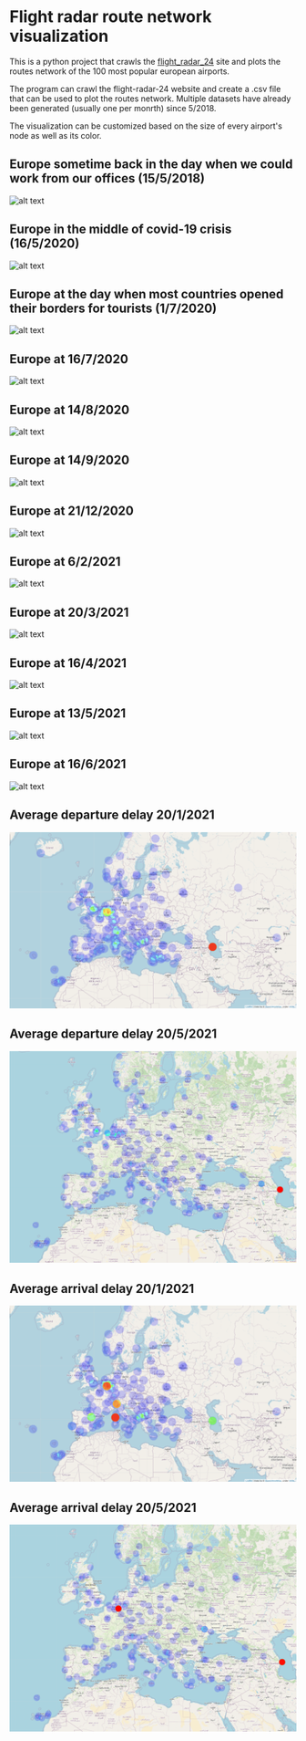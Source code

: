# Flight radar route network visualization

This is a python project that crawls the [flight_radar_24](https://www.flightradar24.com) site and plots the routes network of the 100 most popular european airports.



The program can crawl the flight-radar-24 website and create a .csv file that can be used to plot the routes network. Multiple datasets have already been generated (usually one per monrth) since 5/2018. 

The visualization can be customized based on the size of every airport's node as well as its color. 

## Europe sometime back in the day when we could work from our offices (15/5/2018)
![alt text](https://github.com/diliadis/flight_radar/blob/master/images/15_5_2018_node_size_in_degree_node_color_in_degree.png)

## Europe in the middle of covid-19 crisis (16/5/2020)
![alt text](https://github.com/diliadis/flight_radar/blob/master/images/16_5_2020_node_size__in_degree__node_color_in_degree.png)

## Europe at the day when most countries opened their borders for tourists (1/7/2020)
![alt text](https://github.com/diliadis/flight_radar/blob/master/images/1_7_2020_node_size__in_degree__node_color_in_degree.png)

## Europe at 16/7/2020
![alt text](https://github.com/diliadis/flight_radar/blob/master/images/16_7_2020_node_size__in_degree__node_color_in_degree.png)

## Europe at 14/8/2020
![alt text](https://github.com/diliadis/flight_radar/blob/master/images/14_8_2020_node_size__in_degree__node_color_in_degree.png)

## Europe at 14/9/2020
![alt text](https://github.com/diliadis/flight_radar/blob/master/images/14_9_2020_node_size__in_degree__node_color_in_degree.png)

## Europe at 21/12/2020
![alt text](https://github.com/diliadis/flight_radar/blob/master/images/20_12_2020_node_size__in_degree__node_color_in_degree.png)

## Europe at 6/2/2021
![alt text](https://github.com/diliadis/flight_radar/blob/master/images/6_2_2021_node_size__in_degree__node_color_in_degree.png)

## Europe at 20/3/2021
![alt text](https://github.com/diliadis/flight_radar/blob/master/images/20_3_2021_node_size__in_degree__node_color_in_degree.png)

## Europe at 16/4/2021
![alt text](https://github.com/diliadis/flight_radar/blob/master/images/16_4_2021_node_size__in_degree__node_color_in_degree.png)

## Europe at 13/5/2021
![alt text](https://github.com/diliadis/flight_radar/blob/master/images/13_5_2021_node_size__in_degree__node_color_in_degree.png)

## Europe at 16/6/2021
![alt text](https://github.com/diliadis/flight_radar/blob/master/images/16_6_2021_node_size__in_degree__node_color_in_degree.png)


## Average departure delay 20/1/2021
![alt text](https://github.com/diliadis/flight_radar/blob/master/images/20_1_2021_average_departure_delay.png)

## Average departure delay 20/5/2021
![alt text](https://github.com/diliadis/flight_radar/blob/master/images/20_5_2021_average_departure_delay.png)

## Average arrival delay 20/1/2021
![alt text](https://github.com/diliadis/flight_radar/blob/master/images/20_1_2021_average_arrival_delay.png)

## Average arrival delay 20/5/2021
![alt text](https://github.com/diliadis/flight_radar/blob/master/images/20_5_2021_average_arrival_delay.png)
